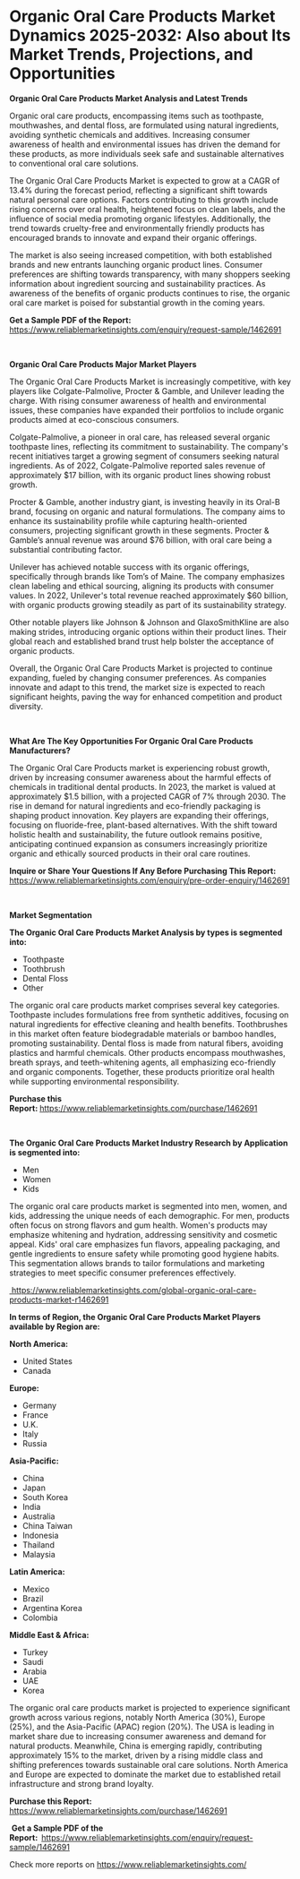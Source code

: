 <p><h1>Organic Oral Care Products Market Dynamics 2025-2032: Also about Its Market Trends, Projections, and Opportunities</h1></p><p><strong>Organic Oral Care Products Market Analysis and Latest Trends</strong></p>
<p><p>Organic oral care products, encompassing items such as toothpaste, mouthwashes, and dental floss, are formulated using natural ingredients, avoiding synthetic chemicals and additives. Increasing consumer awareness of health and environmental issues has driven the demand for these products, as more individuals seek safe and sustainable alternatives to conventional oral care solutions.</p><p>The Organic Oral Care Products Market is expected to grow at a CAGR of 13.4% during the forecast period, reflecting a significant shift towards natural personal care options. Factors contributing to this growth include rising concerns over oral health, heightened focus on clean labels, and the influence of social media promoting organic lifestyles. Additionally, the trend towards cruelty-free and environmentally friendly products has encouraged brands to innovate and expand their organic offerings.</p><p>The market is also seeing increased competition, with both established brands and new entrants launching organic product lines. Consumer preferences are shifting towards transparency, with many shoppers seeking information about ingredient sourcing and sustainability practices. As awareness of the benefits of organic products continues to rise, the organic oral care market is poised for substantial growth in the coming years.</p></p>
<p><strong>Get a Sample PDF of the Report:&nbsp;</strong> <a href="https://www.reliablemarketinsights.com/enquiry/request-sample/1462691?utm_campaign=2891&utm_medium=2&utm_source=Github&utm_content=ia&utm_term=04042025&utm_id=organic-oral-care-products">https://www.reliablemarketinsights.com/enquiry/request-sample/1462691</a></p>
<p>&nbsp;</p>
<p><strong>Organic Oral Care Products Major Market Players</strong></p>
<p><p>The Organic Oral Care Products Market is increasingly competitive, with key players like Colgate-Palmolive, Procter & Gamble, and Unilever leading the charge. With rising consumer awareness of health and environmental issues, these companies have expanded their portfolios to include organic products aimed at eco-conscious consumers.</p><p>Colgate-Palmolive, a pioneer in oral care, has released several organic toothpaste lines, reflecting its commitment to sustainability. The company's recent initiatives target a growing segment of consumers seeking natural ingredients. As of 2022, Colgate-Palmolive reported sales revenue of approximately $17 billion, with its organic product lines showing robust growth.</p><p>Procter & Gamble, another industry giant, is investing heavily in its Oral-B brand, focusing on organic and natural formulations. The company aims to enhance its sustainability profile while capturing health-oriented consumers, projecting significant growth in these segments. Procter & Gamble’s annual revenue was around $76 billion, with oral care being a substantial contributing factor.</p><p>Unilever has achieved notable success with its organic offerings, specifically through brands like Tom’s of Maine. The company emphasizes clean labeling and ethical sourcing, aligning its products with consumer values. In 2022, Unilever's total revenue reached approximately $60 billion, with organic products growing steadily as part of its sustainability strategy.</p><p>Other notable players like Johnson & Johnson and GlaxoSmithKline are also making strides, introducing organic options within their product lines. Their global reach and established brand trust help bolster the acceptance of organic products.</p><p>Overall, the Organic Oral Care Products Market is projected to continue expanding, fueled by changing consumer preferences. As companies innovate and adapt to this trend, the market size is expected to reach significant heights, paving the way for enhanced competition and product diversity.</p></p>
<p>&nbsp;</p>
<p><strong>What Are The Key Opportunities For Organic Oral Care Products Manufacturers?</strong></p>
<p><p>The Organic Oral Care Products market is experiencing robust growth, driven by increasing consumer awareness about the harmful effects of chemicals in traditional dental products. In 2023, the market is valued at approximately $1.5 billion, with a projected CAGR of 7% through 2030. The rise in demand for natural ingredients and eco-friendly packaging is shaping product innovation. Key players are expanding their offerings, focusing on fluoride-free, plant-based alternatives. With the shift toward holistic health and sustainability, the future outlook remains positive, anticipating continued expansion as consumers increasingly prioritize organic and ethically sourced products in their oral care routines.</p></p>
<p><strong>Inquire or Share Your Questions If Any Before Purchasing This Report:</strong> <a href="https://www.reliablemarketinsights.com/enquiry/pre-order-enquiry/1462691?utm_campaign=2891&utm_medium=2&utm_source=Github&utm_content=ia&utm_term=04042025&utm_id=organic-oral-care-products">https://www.reliablemarketinsights.com/enquiry/pre-order-enquiry/1462691</a></p>
<p>&nbsp;</p>
<p><strong>Market Segmentation</strong></p>
<p><strong>The Organic Oral Care Products Market Analysis by types is segmented into:</strong></p>
<p><ul><li>Toothpaste</li><li>Toothbrush</li><li>Dental Floss</li><li>Other</li></ul></p>
<p><p>The organic oral care products market comprises several key categories. Toothpaste includes formulations free from synthetic additives, focusing on natural ingredients for effective cleaning and health benefits. Toothbrushes in this market often feature biodegradable materials or bamboo handles, promoting sustainability. Dental floss is made from natural fibers, avoiding plastics and harmful chemicals. Other products encompass mouthwashes, breath sprays, and teeth-whitening agents, all emphasizing eco-friendly and organic components. Together, these products prioritize oral health while supporting environmental responsibility.</p></p>
<p><strong>Purchase this Report:&nbsp;</strong><a href="https://www.reliablemarketinsights.com/purchase/1462691?utm_campaign=2891&utm_medium=2&utm_source=Github&utm_content=ia&utm_term=04042025&utm_id=organic-oral-care-products">https://www.reliablemarketinsights.com/purchase/1462691</a></p>
<p>&nbsp;</p>
<p><strong>The Organic Oral Care Products Market Industry Research by Application is segmented into:</strong></p>
<p><ul><li>Men</li><li>Women</li><li>Kids</li></ul></p>
<p><p>The organic oral care products market is segmented into men, women, and kids, addressing the unique needs of each demographic. For men, products often focus on strong flavors and gum health. Women's products may emphasize whitening and hydration, addressing sensitivity and cosmetic appeal. Kids' oral care emphasizes fun flavors, appealing packaging, and gentle ingredients to ensure safety while promoting good hygiene habits. This segmentation allows brands to tailor formulations and marketing strategies to meet specific consumer preferences effectively.</p></p>
<p><a href="https://www.reliablemarketinsights.com/global-organic-oral-care-products-market-r1462691?utm_campaign=2891&utm_medium=2&utm_source=Github&utm_content=ia&utm_term=04042025&utm_id=organic-oral-care-products">&nbsp;https://www.reliablemarketinsights.com/global-organic-oral-care-products-market-r1462691</a></p>
<p><strong>In terms of Region, the Organic Oral Care Products Market Players available by Region are:</strong></p>
<p>
    <p> <strong> North America: </strong>
        <ul>
            <li>United States</li>
            <li>Canada</li>
        </ul>
        </p> 
    <p> <strong> Europe: </strong>
        <ul>
            <li>Germany</li>
            <li>France</li>
            <li>U.K.</li>
            <li>Italy</li>
            <li>Russia</li>
        </ul>
        </p> 
    <p> <strong> Asia-Pacific: </strong>
        <ul>
            <li>China</li>
            <li>Japan</li>
            <li>South Korea</li>
            <li>India</li>
            <li>Australia</li>
            <li>China Taiwan</li>
            <li>Indonesia</li>
            <li>Thailand</li>
            <li>Malaysia</li>
        </ul>
        </p> 
    <p> <strong> Latin America: </strong>
        <ul>
            <li>Mexico</li>
            <li>Brazil</li>
            <li>Argentina Korea</li>
            <li>Colombia</li>
        </ul>
        </p> 
    <p> <strong> Middle East & Africa: </strong>
        <ul>
            <li>Turkey</li>
            <li>Saudi</li>
            <li>Arabia</li>
            <li>UAE</li>
            <li>Korea</li>
        </ul>
    </p>
    </p>
<p><p>The organic oral care products market is projected to experience significant growth across various regions, notably North America (30%), Europe (25%), and the Asia-Pacific (APAC) region (20%). The USA is leading in market share due to increasing consumer awareness and demand for natural products. Meanwhile, China is emerging rapidly, contributing approximately 15% to the market, driven by a rising middle class and shifting preferences towards sustainable oral care solutions. North America and Europe are expected to dominate the market due to established retail infrastructure and strong brand loyalty.</p></p>
<p><strong>Purchase this Report: </strong><a href="https://www.reliablemarketinsights.com/purchase/1462691?utm_campaign=2891&utm_medium=2&utm_source=Github&utm_content=ia&utm_term=04042025&utm_id=organic-oral-care-products">https://www.reliablemarketinsights.com/purchase/1462691</a></p>
<p>&nbsp;<strong>Get a Sample PDF of the Report:&nbsp;&nbsp;</strong><a href="https://www.reliablemarketinsights.com/enquiry/request-sample/1462691?utm_campaign=2891&utm_medium=2&utm_source=Github&utm_content=ia&utm_term=04042025&utm_id=organic-oral-care-products">https://www.reliablemarketinsights.com/enquiry/request-sample/1462691</a></p>
<p><strong></strong></p>
<p>Check more reports on <a href="https://www.reliablemarketinsights.com/?utm_campaign=2891&utm_medium=2&utm_source=Github&utm_content=ia&utm_term=04042025&utm_id=organic-oral-care-products">https://www.reliablemarketinsights.com/</a></p>